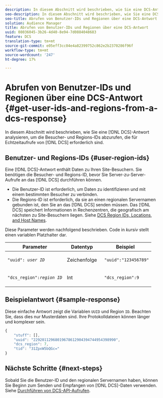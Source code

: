 ```yaml
---
description: In diesem Abschnitt wird beschrieben, wie Sie eine DCS-Antwort analysieren, um die Besucher- und Regions-IDs abzurufen, die für Echtzeitaufrufe des DCS erforderlich sind.
seo-description: In diesem Abschnitt wird beschrieben, wie Sie eine DCS-Antwort analysieren, um die Besucher- und Regions-IDs abzurufen, die für Echtzeitaufrufe des DCS erforderlich sind.
seo-title: Abrufen von Benutzer-IDs und Regionen über eine DCS-Antwort
solution: Audience Manager
title: Abrufen von Benutzer-IDs und Regionen über eine DCS-Antwort
uuid: 08036045-3b26-4d40-8e94-7d0884048683
feature: DCS
translation-type: tm+mt
source-git-commit: e05eff3cc04e4a82399752c862e2b2370286f96f
workflow-type: tm+mt
source-wordcount: '247'
ht-degree: 17%

---
```



# Abrufen von Benutzer-IDs und Regionen über eine DCS-Antwort {#get-user-ids-and-regions-from-a-dcs-response}

In diesem Abschnitt wird beschrieben, wie Sie eine [!DNL DCS]-Antwort analysieren, um die Besucher- und Regions-IDs abzurufen, die für Echtzeitaufrufe von [!DNL DCS] erforderlich sind.

## Benutzer- und Regions-IDs {#user-region-ids}

Eine [!DNL DCS]-Antwort enthält Daten zu Ihren Site-Besuchern. Sie benötigen die Besucher- und Regions-ID, bevor Sie Server-zu-Server-Aufrufe an das [!DNL DCS] durchführen können.

* Die Benutzer-ID ist erforderlich, um Daten zu identifizieren und mit einem bestimmten Besucher zu verbinden.
* Die Regions-ID ist erforderlich, da sie an einen regionalen Servernamen gebunden ist, den Sie an das [!DNL DCS] senden müssen. Das [!DNL DCS] speichert Informationen in Rechenzentren, die geografisch am nächsten zu Site-Besuchern liegen. Siehe [DCS Region IDs, Locations, and Host Names](../../../api/dcs-intro/dcs-api-reference/dcs-regions.md).

Diese Parameter werden nachfolgend beschrieben. Code in *kursiv* stellt einen variablen Platzhalter dar.

<table id="table_822C02D5978348DCB7153001882D397C"> 
 <thead> 
  <tr> 
   <th colname="col1" class="entry"> Parameter </th> 
   <th colname="col2" class="entry"> Datentyp </th> 
   <th colname="col3" class="entry"> Beispiel </th> 
  </tr> 
 </thead>
 <tbody> 
  <tr> 
   <td colname="col1"> <p><code>"uuid": <i>user ID</i></code> </p> </td> 
   <td colname="col2"> <p>Zeichenfolge </p> </td> 
   <td colname="col3"> <p> <code> "uuid":"123456789"</code> </p> </td> 
  </tr> 
  <tr> 
   <td colname="col1"> <p><code>"dcs_region":<i>region ID</i></code> </p> </td> 
   <td colname="col2"> <p>Int </p> </td> 
   <td colname="col3"> <p> <code> "dcs_region":9</code> </p> </td> 
  </tr> 
 </tbody> 
</table>

## Beispielantwort {#sample-response}

Diese einfache Antwort zeigt die Variablen `UUID` und Region `ID`. Beachten Sie, dass dies nur Musterdaten sind. Ihre Protokolldateien können länger und komplexer sein.

```js
{
    "stuff": [],
    "uuid": "22920112968019678612904394744954398990",
    "dcs_region": 7,
    "tid": "31ZpxW5bQGc="
}
```

## Nächste Schritte {#next-steps}

Sobald Sie die Benutzer-ID und den regionalen Servernamen haben, können Sie Beginn zum Senden und Empfangen von [!DNL DCS]-Daten verwenden. Siehe [Durchführen von DCS-API-Aufrufen](../../../api/dcs-intro/dcs-s2s/dcs-s2s-calls.md).
